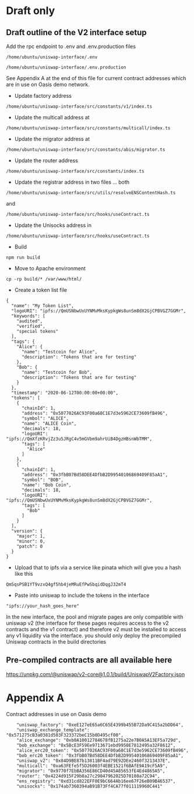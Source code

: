 # Draft only

## Draft outline of the V2 interface setup

Add the rpc endpoint to .env and .env.production files

```
/home/ubuntu/uniswap-interface/.env
```
```
/home/ubuntu/uniswap-interface/.env.production
```

See Appendix A at the end of this file for current contract addresses which are in use on Oasis demo network.

* Update factory address

```
/home/ubuntu/uniswap-interface/src/constants/v1/index.ts
```

* Update the multicall address at 
```
/home/ubuntu/uniswap-interface/src/constants/multicall/index.ts
```

* Update the migrator address at 
```
/home/ubuntu/uniswap-interface/src/constants/abis/migrator.ts
```

* Update the router address 
```
/home/ubuntu/uniswap-interface/src/constants/index.ts 
```

* Update the registrar address in two files ... both

```
/home/ubuntu/uniswap-interface/src/utils/resolveENSContentHash.ts
```
and
```
/home/ubuntu/uniswap-interface/src/hooks/useContract.ts
```

* Update the Unisocks address in 
```
/home/ubuntu/uniswap-interface/src/hooks/useContract.ts
```

* Build

```
npm run build
```

* Move to Apache environment

```
cp -rp build/* /var/www/html/
```
* Create a token list file 

```
{
  "name": "My Token List",
  "logoURI": "ipfs://QmUSNbwUxUYNMvMksKypkgWs8unSm8dX2GjCPBVGZ7GGMr",
  "keywords": [
    "audited",
    "verified",
    "special tokens"
  ],
  "tags": {
    "Alice": {
      "name": "Testcoin for Alice",
      "description": "Tokens that are for testing"
    },
    "Bob": {
      "name": "Testcoin for Bob",
      "description": "Tokens that are for testing"
    }
  },
  "timestamp": "2020-06-12T00:00:00+00:00",
  "tokens": [
    {
      "chainId": 1,
      "address": "0x5077026AC93F00a68C1E7d3e5962CE73609fB496",
      "symbol": "ALICE",
      "name": "ALICE Coin",
      "decimals": 18,
      "logoURI": "ipfs://QmXfzKRvjZz3u5JRgC4v5mGVbm9ahrUiB4DgzHBsnWbTMM",
      "tags": [
        "Alice"
      ]
    },
    {
      "chainId": 1,
      "address": "0x3fbB07Bd58DEE4DfbB2D99540106869409F85aA1",
      "symbol": "BOB",
      "name": "Bob Coin",
      "decimals": 18,
      "logoURI": "ipfs://QmUSNbwUxUYNMvMksKypkgWs8unSm8dX2GjCPBVGZ7GGMr",
      "tags": [
        "Bob"
      ]
    }
  ],
  "version": {
    "major": 1,
    "minor": 0,
    "patch": 0
  }
}
```

* Upload that to ipfs via a service like pinata which will give you a hash like this

```
QmSqsPSB1YT9vzxQ4gf5hb4jeMRuEfPwSbqidDqgJ32mT4
```

* Paste into uniswap to include the tokens in the interface

```
"ipfs://your_hash_goes_here"
```

In the new interface, the pool and migrate pages are only compatible with uniswap v2 (the interface for these pages requires access to the v2 contracts and the v1 contract) and therefore v2 must be installed to access any v1 liquidity via the interface.
you should only deploy the precompiled Uniswap contracts in the build directories 

## Pre-compiled contracts are all available here

https://unpkg.com/@uniswap/v2-core@1.0.1/build/UniswapV2Factory.json


# Appendix A
Contract addresses in use on Oasis demo

```
    "uniswap_factory": "0xeE127eE65a6C65E4399b455B72Da9C415a2bDD64",
    "uniswap_exchange_template": "0x571275cB3a0381d503F323372beC15b0D495cf00",
    "alice_exchange": "0xb0A10012784678fB1275a22e7B0A5A13EF5a729d",
    "bob_exchange": "0x5BcE3F59Ee9713671ebd9950E7812495a32F8612",
    "alice_erc20_token": "0x5077026AC93F00a68C1E7d3e5962CE73609fB496",
    "bob_erc20_token": "0x3fbB07Bd58DEE4DfbB2D99540106869409F85aA1",
    "uniswap_v2": "0x84D9BE87b13811BF4ad79E92DEe2460f3213437E",
    "multicall": "0xa63FEfe5f5D26003f4EBE1521f6BAfE9A19cF5A9",    
    "migrator": "0x9770f7EbBA356E86CD40d45A85653fE4Ed4865A5",
    "router": "0x4224d915F29b8a27c29847962025D70180a72C94",
    "ens_registry": "0xd31cd822EFF0E9bC664Ab16ee67F26eB09B46537",    
    "unisocks": "0x174ab7360394aB91B73Ff4CA77f011119960C441"
```